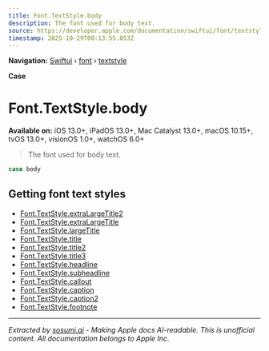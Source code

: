 ```yaml
---
title: Font.TextStyle.body
description: The font used for body text.
source: https://developer.apple.com/documentation/swiftui/font/textstyle/body
timestamp: 2025-10-29T00:13:55.053Z
---
```


**Navigation:** [Swiftui](/documentation/swiftui) › [font](/documentation/swiftui/font) › [textstyle](/documentation/swiftui/font/textstyle)

**Case**

# Font.TextStyle.body

**Available on:** iOS 13.0+, iPadOS 13.0+, Mac Catalyst 13.0+, macOS 10.15+, tvOS 13.0+, visionOS 1.0+, watchOS 6.0+

> The font used for body text.

```swift
case body
```

## Getting font text styles

- [Font.TextStyle.extraLargeTitle2](/documentation/swiftui/font/textstyle/extralargetitle2)
- [Font.TextStyle.extraLargeTitle](/documentation/swiftui/font/textstyle/extralargetitle)
- [Font.TextStyle.largeTitle](/documentation/swiftui/font/textstyle/largetitle)
- [Font.TextStyle.title](/documentation/swiftui/font/textstyle/title)
- [Font.TextStyle.title2](/documentation/swiftui/font/textstyle/title2)
- [Font.TextStyle.title3](/documentation/swiftui/font/textstyle/title3)
- [Font.TextStyle.headline](/documentation/swiftui/font/textstyle/headline)
- [Font.TextStyle.subheadline](/documentation/swiftui/font/textstyle/subheadline)
- [Font.TextStyle.callout](/documentation/swiftui/font/textstyle/callout)
- [Font.TextStyle.caption](/documentation/swiftui/font/textstyle/caption)
- [Font.TextStyle.caption2](/documentation/swiftui/font/textstyle/caption2)
- [Font.TextStyle.footnote](/documentation/swiftui/font/textstyle/footnote)

---

*Extracted by [sosumi.ai](https://sosumi.ai) - Making Apple docs AI-readable.*
*This is unofficial content. All documentation belongs to Apple Inc.*
